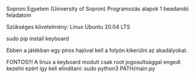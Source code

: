 Soproni Egyetem (University of Sopron) Programozás alapok 1 beadandó feladatom

Szükséges követelmény: Linux Ubuntu 20.04 LTS

sudo pip install keyboard

Ebben a játékban egy piros hajóval kell a folyón kikerülni az akadályokat.

FONTOS!!! A linux a keyboard modult csak root jogosultsággal engedi kezelni ezért így kell elindítani: sudo python3 PATH/main.py
